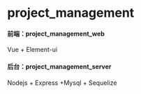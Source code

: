 # project_management
#### 前端：project_management_web
Vue + Element-ui
#### 后台：project_management_server
Nodejs + Express +Mysql + Sequelize
